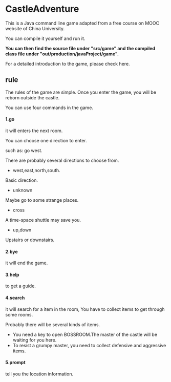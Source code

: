 # CastleAdventure

This is a Java command line game adapted from a free course on MOOC website of China University. 

You can compile it yourself and run it. 

**You can then find the source file under "src/game" and the compiled class file under "out/production/javaProject/game".**

For a detailed introduction to the game, please check here.


## rule

The rules of the game are simple. Once you enter the game, you will be reborn outside the castle.

You can use four commands in the game.

#### 1.go

it will enters the next room. 

You can choose one direction to enter. 

such as: go west.

There are probably several directions to choose from.

- west,east,north,south.

Basic direction.

- unknown

Maybe go to some strange places.

- cross

A time-space shuttle may save you.

- up,down

Upstairs or downstairs.


#### 2.bye 

it will end the game.

#### 3.help 

to get a guide.

#### 4.search 

it will search for a item in the room, You have to collect items to get through some rooms.

Probably there will be several kinds of items.

- You need a key to open BOSSROOM.The master of the castle will be waiting for you here.
- To resist a grumpy master, you need to collect defensive and aggressive items.

#### 5.prompt

tell you the location information.
